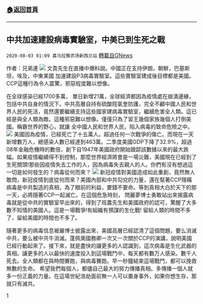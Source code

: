 ###  [:house:返回首頁](https://github.com/ourhimalayas/txt)
---

## 中共加速建設病毒實驗室，中美已到生死之戰
`2020-08-03 01:09 喜马拉雅农场新西兰站` [轉載自GNews](https://gnews.org/zh-hant/283677/)

作者：兄弟連
![](https://s3.amazonaws.com/gnews-media-offload/wp-content/uploads/2020/08/03005508/S00731-170529.jpg)
文貴先生在直播中爆料說。中國正在支持伊朗，朝鮮，巴基斯坦，埃及，中東某國 加速建設P3病毒實驗室。這些實驗室建成後目標都是美國。 CCP這種行為令人震驚，邪惡程度難以想像。

在全球感染已經1700多萬， 單日新增21萬，全球經濟都因為疫情處在崩潰邊緣， 包括中共自身的情況下。中共高層自持有硫酸羥氯奎防護，完全不顧中國人民和世界人民的死活，竟然還要繼續支持這些國家建病毒實驗室，繼續危害全人類。這已經是與全人類為敵。這種邪惡難以想像。僅僅只為了習王幾個家族幾個人打倒美國。稱霸世界的野心，就讓 全中國人民和世界人民，陷入病毒的致命危險之中。
![](https://s3.amazonaws.com/gnews-media-offload/wp-content/uploads/2020/08/03005543/S00731-170459-1.jpg)
美國因為疫情，已經死亡了十五萬人。超過任何一次戰爭的傷亡。而現在一天新增數万人，總感染人數已經達到463萬。二季度美國GDP下降了32.9%，超過08年金融危機時的數倍，創下自1947年美國政府開始跟踪該數據以來的最大跌幅。如果疫情繼續得不到控制，那麼世界經濟將會是一場災難，美國現在已經到了生死關頭!那些因疫情失去工作的人，因為病毒失去親人的人。你們有沒有想過這一切是如何發生的？病毒從何而來？
![](https://s3.amazonaws.com/gnews-media-offload/wp-content/uploads/2020/08/03005651/1-6.jpg)
新冠疫情對美國造成如此重創，竟然無人敢問，新冠疫情到底從何而來？美國內部和中共勾兌的力量，還在幫著CCP隱瞞病毒是中共製造的真相，為了眼前的利益，要錢不要命。等到真相大白於天下的那一天，必將隨著CCP​​一起滅亡。在這個危急時刻， 閆麗夢博士勇敢站出來揭露病毒就是從中共的實驗室早出來的，得到了​​班農先生和美國政府的認可，驚醒了大多數不知情的美國人。這是一場戰爭!有組織有預謀的生化戰! 留給人類的時間不多了，留給美國的時間也不多了。

隨著更多的病毒信息被嚴博士披露出來，美國高層已經認清了這個問題，要么消滅中共，要么被中共牛消滅。蓬佩奧國務卿一次又一次關於CCP的演講，說明美國已經行動起來了。接下來，就是盡快的讓更多的人認識到，這次病毒是生化武器的真相。讓更多的人以最快的速度投入到這場戰鬥中，每天都有數万人感染。數千人死去。全人類都在與時間賽跑，與病毒賽跑。早一秒鐘結束這場戰鬥，都可以挽救無數的生命。
希望我們每個人，都儘自己最大的努力傳播真相。多傳播一個人就多一份正義的力量。在這場世紀浩劫面前無一人可以置身事外，如果你想生存，那就只有滅共。

1
